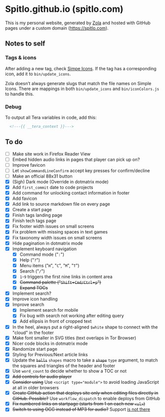 # Spitlo.github.io (spitlo.com)

This is my personal website, generated by [Zola](https://getzola.org) and hosted with GitHub pages under a custom domain (<https://spitlo.com>).

## Notes to self

### Tags & icons

After adding a new tag, check [Simpe Icons](https://simpleicons.org/). If the tag has a corresponding icon, add it to `bin/update_icons`.

Zola doesn’t always generate slugs that match the file names on Simple Icons. There are mappings in both `bin/update_icons` and `bin/iconColors.js` to handle this.

### Debug

To output all Tera variables in code, add this:

```html
  <!---{{ __tera_context }}--->
```

## To do

- [ ] Make site work in Firefox Reader View
- [ ] Embed hidden audio links in pages that player can pick up on?
- [ ] Improve favicon
- [ ] Let `showCommandLineConfirm` accept key presses for confirm/decline
- [ ] Make an official 88x31 button
- [x] (Sigh) Dark mode (Override in dotmatrix mode)
- [x] Add `first_commit` date to code projects
- [x] Add command for unlocking contact information in footer
- [x] Add favicon
- [x] Add link to source markdown file on every page
- [x] Create a start page
- [x] Finish tags landing page
- [x] Finish tech tags page
- [x] Fix footer width issues on small screens
- [x] Fix problem with missing spaces in text games
- [x] Fix taxonomy width issues on small screens
- [x] Hide pagination in dotmatrix mode
- [x] Implement keyboard navigation
  - [x] Command mode ("`:`")
  - [x] Help ("`?`")
  - [x] Menu items ("`H`", "`C`", "`M`", "`T`")
  - [x] Search ("`/`")
  - [x] `1`-`9` triggers the first nine links in content area
  - [x] ~~Command palette ("`Shift`+`Cmd/Ctrl`+`p`")~~
  - [x] ~~Expand TOCs~~
- [x] Implement search?
- [x] Improve icon handling
- [x] Improve search
  - [x] Implement search for mobile
  - [x] Fix bug with search not working after editing query
  - [x] Add ellipsis in front of cropped text
- [x] In the heel, always put a right-aligned `$white` shape to connect with the "cloud" in the footer
- [x] Make font smaller in SVG titles (text overlaps in Tor Browser)
- [x] Nicer code blocks in dotmatrix mode
- [x] Randomize start page
- [x] Styling for Previous/Next article links
- [x] Update the ~~`balls`~~ `shapes` macro to take a ~~`shape`~~ `type` argument, to match the squares and triangles of the header and footer
- [x] Use `word_count` to decide whether to show a TOC or not
- [x] ~~Add controls for audio player~~
- [x] ~~Consider using~~ Use `<script type="module">` to avoid loading JavaScript at all in older browsers
- [x] ~~Create GitHub action that deploys site only when editing files directly in GitHub. Possible?~~ Use `workflow_dispatch` to enable deploys from GitHub
- [x] ~~Fix numbered links on startpage (starts from 1 on each new `<ul>`)~~
- [x] ~~Switch to using OGG instead of MP3 for audio?~~ Support [is not there](https://caniuse.com/?search=ogg)
